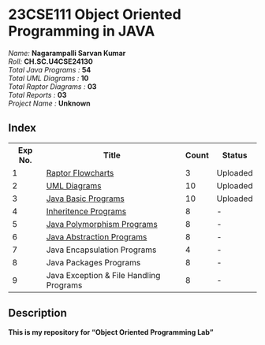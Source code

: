 # 23CSE111 Object Oriented Programming in JAVA

*Name:*  **Nagarampalli Sarvan Kumar**<br>
*Roll:*  **CH.SC.U4CSE24130**<br>
*Total Java Programs :*  **54**<br>
*Total UML Diagrams :*  **10**<br>
*Total Raptor Diagrams :*  **03**<br>
*Total Reports :*  **03**<br>
*Project Name :*  **Unknown**

## Index

<table>
  <tr>
    <th>Exp No.</th>
    <th>Title</th>
    <th>Count</th>
    <th>Status</th>
  </tr>
  <tr>
    <td>1</td>
    <td><a href='https://github.com/sarvan-2187/OOPS-LAB/tree/main/Experiment%201'>Raptor Flowcharts</a></td>
    <td>3</td>
    <td>Uploaded</td>
  </tr>
  <tr>
    <td>2</td>
    <td><a href='https://github.com/sarvan-2187/OOPS-LAB/tree/main/Experiment%202'>UML Diagrams</a></td>
    <td>10</td>
    <td>Uploaded</td>
  </tr>
  <tr>
    <td>3</td>
    <td><a href='https://github.com/sarvan-2187/OOPS-LAB/tree/main/Experiment%203/Java%20Basic%20Programs'>Java Basic Programs</td>
    <td>10</td>
    <td>Uploaded</td>
  </tr>
  <tr>
    <td>4</td>
    <td><a href='https://github.com/sarvan-2187/OOPS-LAB/tree/main/Experiment%204'>Inheritence Programs</a></td>
    <td>8</td>
    <td>-</td>
  </tr>
  <tr>
    <td>5</td>
    <td><a href='https://github.com/sarvan-2187/OOPS-LAB/tree/main/Experiment%205'>Java Polymorphism Programs</a></td>
    <td>8</td>
    <td>-</td>
  </tr>
  <tr>
    <td>6</td>
    <td><a href='https://github.com/sarvan-2187/OOPS-LAB/tree/main/Experiment%206'>Java Abstraction Programs</a></td>
    <td>8</td>
    <td>-</td>
  </tr>
  <tr>
    <td>7</td>
    <td>Java Encapsulation Programs</td>
    <td>4</td>
    <td>-</td>
  </tr>
    <tr>
    <td>8</td>
    <td>Java Packages Programs</td>
    <td>8</td>
    <td>-</td>
  </tr>
  <tr>
    <td>9</td>
    <td>Java Exception & File Handling Programs</td>
    <td>8</td>
    <td>-</td>
  </tr>
</table>

## Description
<b>This is my repository for <q>Object Oriented Programming Lab</q></b>
